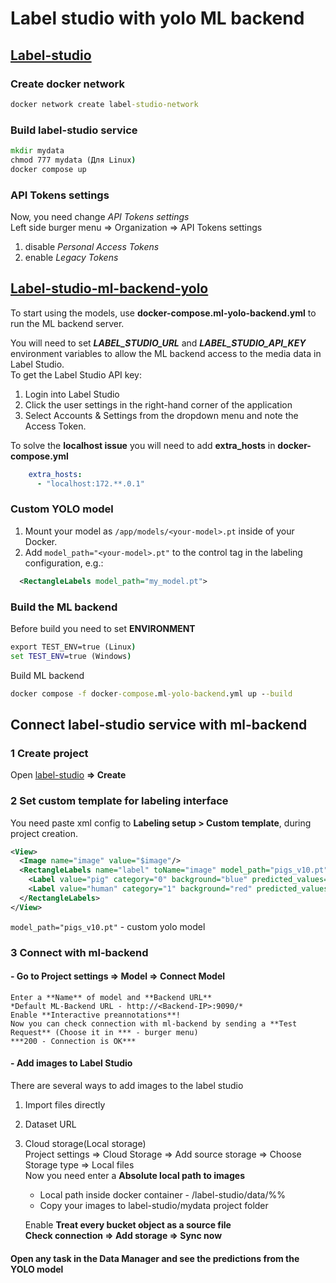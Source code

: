 # Label studio with yolo ML backend

## [Label-studio](https://github.com/HumanSignal/label-studio)

### Create docker network

```cmd
docker network create label-studio-network
```

### Build label-studio service

```cmd
mkdir mydata
chmod 777 mydata (Для Linux)
docker compose up
```

### API Tokens settings

Now, you need change *API Tokens settings*  
Left side burger menu => Organization => API Tokens settings

1. disable *Personal Access Tokens*
2. enable *Legacy Tokens*

## [Label-studio-ml-backend-yolo](https://github.com/HumanSignal/label-studio-ml-backend/tree/master/label_studio_ml/examples/yolo)

To start using the models, use **docker-compose.ml-yolo-backend.yml** to run the ML backend server.

You will need to set ***LABEL_STUDIO_URL*** and ***LABEL_STUDIO_API_KEY*** environment variables to allow the ML backend access to the media data in Label Studio.  
To get the Label Studio API key:

1. Login into Label Studio
2. Сlick the user settings in the right-hand corner of the application
3. Select Accounts & Settings from the dropdown menu and note the Access Token.  

To solve the **localhost issue** you will need to add **extra_hosts** in **docker-compose.yml**

```yml
    extra_hosts:
      - "localhost:172.**.0.1"
```

### Custom YOLO model

1. Mount your model as `/app/models/<your-model>.pt` inside of your Docker.  
2. Add `model_path="<your-model>.pt"` to the control tag in the labeling configuration, e.g.:

```xml
  <RectangleLabels model_path="my_model.pt">
```

### Build the ML backend

Before build you need to set **ENVIRONMENT**

```cmd
export TEST_ENV=true (Linux)
set TEST_ENV=true (Windows)
```

Build ML backend

```cmd
docker compose -f docker-compose.ml-yolo-backend.yml up --build
```

## Connect label-studio service with ml-backend

### 1 Create project

Open [label-studio](http://localhost:8080) **=> Create**

### 2 Set custom template for labeling interface

You need paste xml config to **Labeling setup > Custom template**, during project creation.

``` xml
<View>
  <Image name="image" value="$image"/>
  <RectangleLabels name="label" toName="image" model_path="pigs_v10.pt" model_score_threshold="0.25">
    <Label value="pig" category="0" background="blue" predicted_values="pig"/>
    <Label value="human" category="1" background="red" predicted_values="human"/>
  </RectangleLabels>
</View>
```

`model_path="pigs_v10.pt"` - custom yolo model

### 3 Connect with ml-backend

#### - Go to **Project settings => Model => Connect Model**  

    Enter a **Name** of model and **Backend URL**  
    *Default ML-Backend URL - http://<Backend-IP>:9090/*  
    Enable **Interactive preannotations**!  
    Now you can check connection with ml-backend by sending a **Test Request** (Choose it in *** - burger menu)  
    ***200 - Connection is OK***

#### - Add images to Label Studio  

There are several ways to add images to the label studio

1. Import files directly
2. Dataset URL
3. Cloud storage(Local storage)  
  Project settings => Cloud Storage => Add source storage => Choose Storage type => Local files  
  Now you need enter a **Absolute local path to images**  

    - Local path inside docker container - /label-studio/data/%%  
    - Copy your images to label-studio/mydata project folder  
  
    Enable **Treat every bucket object as a source file**  
    **Check connection => Add storage => Sync now**  

#### Open any task in the Data Manager and see the predictions from the YOLO model  
